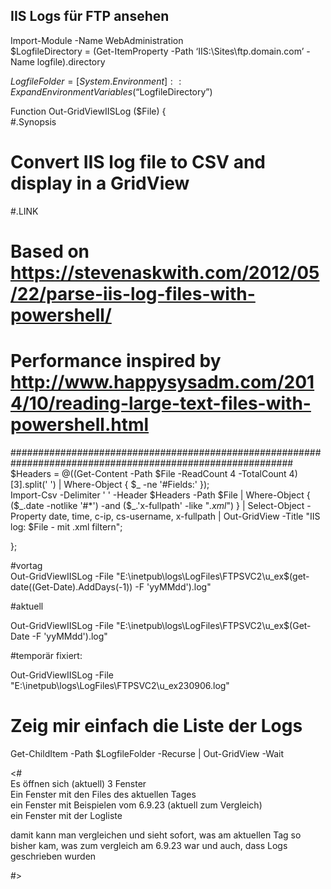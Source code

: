 ## IIS Logs für FTP ansehen  
Import-Module -Name WebAdministration  
$LogfileDirectory = (Get-ItemProperty -Path ‘IIS:\Sites\ftp.domain.com’ -Name logfile).directory  

$LogfileFolder = [System.Environment]::ExpandEnvironmentVariables(“$LogfileDirectory”)  

Function Out-GridViewIISLog ($File) {  
   #.Synopsis  
   # Convert IIS log file to CSV and display in a GridView  
   #.LINK  
   # Based on https://stevenaskwith.com/2012/05/22/parse-iis-log-files-with-powershell/  
   # Performance inspired by http://www.happysysadm.com/2014/10/reading-large-text-files-with-powershell.html  
   ###########################################################################################################  
   $Headers = @((Get-Content -Path $File -ReadCount 4 -TotalCount 4)[3].split(' ') | Where-Object { $_ -ne '#Fields:' });  
   Import-Csv -Delimiter ' ' -Header $Headers -Path $File | Where-Object { ($_.date -notlike '#*') -and ($_.'x-fullpath' -like "*.xml*") } | Select-Object -Property date, time, c-ip, cs-username, x-fullpath | Out-GridView -Title "IIS log: $File - mit .xml filtern";  

};  

#vortag  
Out-GridViewIISLog -File "E:\inetpub\logs\LogFiles\FTPSVC2\u_ex$(get-date((Get-Date).AddDays(-1)) -F 'yyMMdd').log"  

#aktuell  

Out-GridViewIISLog -File "E:\inetpub\logs\LogFiles\FTPSVC2\u_ex$(Get-Date -F 'yyMMdd').log"  

#temporär fixiert:  

Out-GridViewIISLog -File "E:\inetpub\logs\LogFiles\FTPSVC2\u_ex230906.log"  

# Zeig mir einfach die Liste der Logs  

Get-ChildItem -Path $LogfileFolder -Recurse | Out-GridView -Wait  

<#  
Es öffnen sich (aktuell) 3 Fenster  
Ein Fenster mit den Files des aktuellen Tages  
ein Fenster mit Beispielen vom 6.9.23 (aktuell zum Vergleich)  
ein Fenster mit der Logliste  

damit kann man vergleichen und sieht sofort, was am aktuellen Tag so bisher kam, was zum vergleich am 6.9.23 war und auch, dass Logs geschrieben wurden  

#>  

